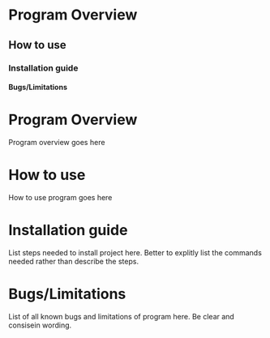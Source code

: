 # Program Overview 
## How to use 
### Installation guide
#### Bugs/Limitations

Program Overview
====
Program overview goes here

How to use
====
How to use program goes here

Installation guide
====
List steps needed to install project here. Better to explitly list the commands needed rather than describe the steps.

Bugs/Limitations
====
List of all known bugs and limitations of program here. Be clear and consisein wording.
